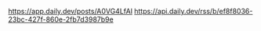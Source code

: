 



<!--  daily.dev BOOKMARKS:START -->
https://app.daily.dev/posts/A0VG4LfAl https://api.daily.dev/rss/b/ef8f8036-23bc-427f-860e-2fb7d3987b9e
<!--  daily.dev BOOKMARKS:END -->
